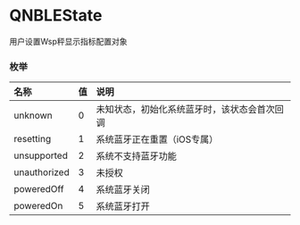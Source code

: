 # QNBLEState

用户设置Wsp秤显示指标配置对象

### 枚举

| 名称         | 值  | 说明                     |
| :----------- | :-- |:-----------------------|
| unknown      | 0   | 未知状态，初始化系统蓝牙时，该状态会首次回调 |
| resetting    | 1   | 系统蓝牙正在重置（iOS专属）        |
| unsupported  | 2   | 系统不支持蓝牙功能              |
| unauthorized | 3   | 未授权                    |
| poweredOff   | 4   | 系统蓝牙关闭                 |
| poweredOn    | 5   | 系统蓝牙打开                 |
